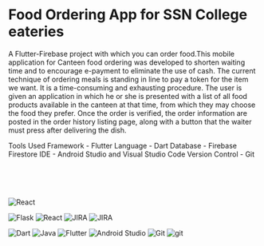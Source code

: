 # Food Ordering App for SSN College eateries

A Flutter-Firebase project with which you can order food.This mobile application for Canteen food ordering was developed to shorten waiting time and to encourage e-payment to eliminate the use of cash. The current technique of ordering meals is standing in line to pay a token for the item we want. It is a time-consuming and exhausting procedure. The user is given an application in which he or she is presented with a list of all food products available in the canteen at that time, from which they may choose the food they prefer. Once the order is verified, the order information are posted in the order history listing page, along with a button that the waiter must press after delivering the dish.

Tools Used
Framework - Flutter
Language - Dart
Database - Firebase Firestore
IDE - Android Studio and Visual Studio Code
Version Control - Git

<br>
<br>
<br>

 ![React](https://img.shields.io/badge/ReactNative-20232A?style=for-the-badge&logo=react&logoColor=61DAFB)

![Flask](https://img.shields.io/badge/CSS3-1572B6?style=for-the-badge&logo=css3&logoColor=white)
![React](	https://img.shields.io/badge/JavaScript-323330?style=for-the-badge&logo=javascript&logoColor=F7DF1E)
![JIRA](https://img.shields.io/badge/Visual_Studio_Code-0078D4?style=for-the-badge&logo=visual%20studio%20code&logoColor=white)
![JIRA](https://img.shields.io/badge/GitHub-100000?style=for-the-badge&logo=github&logoColor=white)
 
 
 
![Dart](https://img.shields.io/badge/dart-%230175C2.svg?style=for-the-badge&logo=dart&logoColor=white)
![Java](https://img.shields.io/badge/Firebase-ED8B00?style=for-the-badge&logo=firebase&logoColor=white)
![Flutter](https://img.shields.io/badge/Flutter-02569B?style=for-the-badge&logo=flutter&logoColor=white)
![Android Studio](https://img.shields.io/badge/Android%20Studio-3DDC84.svg?style=for-the-badge&logo=android-studio&logoColor=white)
 ![Git](https://img.shields.io/badge/git-%23F05033.svg?style=for-the-badge&logo=git&logoColor=white)
 ![git](https://img.shields.io/badge/GIT-E44C30?style=for-the-badge&logo=git&logoColor=white)




